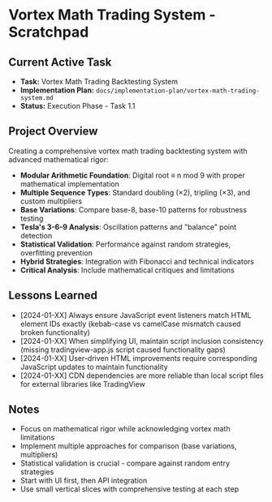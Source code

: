 # Vortex Math Trading System - Scratchpad

## Current Active Task
- **Task:** Vortex Math Trading Backtesting System
- **Implementation Plan:** `docs/implementation-plan/vortex-math-trading-system.md`
- **Status:** Execution Phase - Task 1.1

## Project Overview
Creating a comprehensive vortex math trading backtesting system with advanced mathematical rigor:
- **Modular Arithmetic Foundation**: Digital root ≡ n mod 9 with proper mathematical implementation
- **Multiple Sequence Types**: Standard doubling (×2), tripling (×3), and custom multipliers
- **Base Variations**: Compare base-8, base-10 patterns for robustness testing
- **Tesla's 3-6-9 Analysis**: Oscillation patterns and "balance" point detection
- **Statistical Validation**: Performance against random strategies, overfitting prevention
- **Hybrid Strategies**: Integration with Fibonacci and technical indicators
- **Critical Analysis**: Include mathematical critiques and limitations

## Lessons Learned
- [2024-01-XX] Always ensure JavaScript event listeners match HTML element IDs exactly (kebab-case vs camelCase mismatch caused broken functionality)
- [2024-01-XX] When simplifying UI, maintain script inclusion consistency (missing tradingview-app.js script caused functionality gaps)
- [2024-01-XX] User-driven HTML improvements require corresponding JavaScript updates to maintain functionality
- [2024-01-XX] CDN dependencies are more reliable than local script files for external libraries like TradingView

## Notes
- Focus on mathematical rigor while acknowledging vortex math limitations
- Implement multiple approaches for comparison (base variations, multipliers)
- Statistical validation is crucial - compare against random entry strategies
- Start with UI first, then API integration
- Use small vertical slices with comprehensive testing at each step
